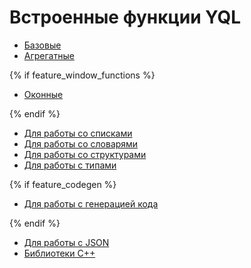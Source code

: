 # Встроенные функции YQL

- [Базовые](../basic.md)
- [Агрегатные](../aggregation.md)

{% if feature_window_functions %}

- [Оконные](../window.md)

{% endif %}

- [Для работы со списками](../list.md)
- [Для работы со словарями](../dict.md)
- [Для работы со структурами](../struct.md)
- [Для работы с типами](../types.md)

{% if feature_codegen %}

- [Для работы с генерацией кода](../codegen.md)

{% endif %}

- [Для работы с JSON](../json.md)
- [Библиотеки C++](../../udf/list/index.md)
